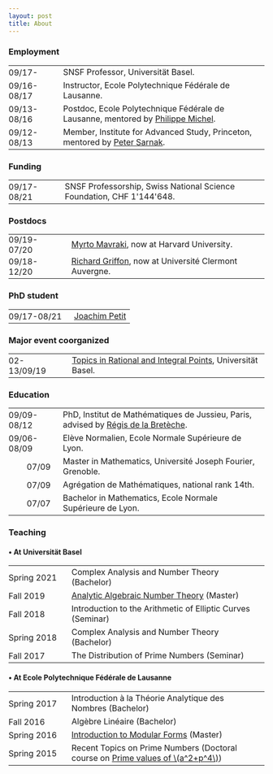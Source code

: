 ```yaml
---
layout: post
title: About
---
```

        
<h3>Employment</h3>

<table>
          <tbody>
            <tr>
              <td style="padding:0 1em 0 0">09/17-</td>
              <td>SNSF Professor, Universität Basel.</td>
            </tr>
            <tr>
              <td style="padding:0 1em 0 0">09/16-08/17</td>
              <td>Instructor, Ecole Polytechnique Fédérale de Lausanne.</td>
            </tr>
            <tr>
              <td style="padding:0 1em 0 0">09/13-08/16</td>
              <td>Postdoc, Ecole Polytechnique Fédérale de Lausanne, mentored by <a href="https://www.epfl.ch/labs/tan/philippe-michel/" target="_blank">Philippe Michel</a>.</td>
            </tr>
            <tr>
              <td style="padding:0 1em 0 0">09/12-08/13</td>
              <td>Member, Institute for Advanced Study, Princeton, mentored by <a href="https://www.ias.edu/math/people/faculty/sarnak" target="_blank">Peter Sarnak</a>.</td>
            </tr>
          </tbody>
</table>

<h3>Funding</h3>

<table>
          <tbody>
            <tr>
              <td style="padding:0 1em 0 0">09/17-08/21</td>
              <td>SNSF Professorship, Swiss National Science Foundation, CHF 1'144'648.</td>
            </tr>
          </tbody>
</table>

<h3>Postdocs</h3>

<table>
          <tbody>
            <tr>
              <td style="padding:0 1em 0 0">09/19-07/20</td>
              <td><a href="http://people.math.harvard.edu/~mavraki/" target="_blank">Myrto Mavraki</a>, now at Harvard University.</td>
            </tr>
            <tr>
              <td style="padding:0 1em 0 0">09/18-12/20</td>
              <td><a href="https://math.richardgriffon.me/" target="_blank">Richard Griffon</a>, now at Université Clermont Auvergne.</td>
            </tr>
          </tbody>
</table>

<h3>PhD student</h3>

<table>
          <tbody>
            <tr>
              <td style="padding:0 1em 0 0">09/17-08/21</td>
              <td><a href="https://joachimpetit.github.io/" target="_blank">Joachim Petit</a></td>
            </tr>
          </tbody>
</table>

<h3>Major event coorganized</h3>

<table>
          <tbody>
            <tr>
              <td style="padding:0 1em 0 0">02-13/09/19</td>
              <td><a href="https://numbertheory.dmi.unibas.ch/trip2019/" target="_blank">Topics in Rational and Integral Points</a>, Universität Basel.</td>
            </tr>
          </tbody>
</table>

<h3>Education</h3>

<table>
          <tbody>
            <tr>
              <td style="padding:0 1em 0 0">09/09-08/12</td>
              <td>PhD, Institut de Mathématiques de Jussieu, Paris, advised by <a href="https://www.researchgate.net/profile/Regis-De-La-Breteche" target="_blank">Régis de la Bretèche</a>.</td>
            </tr>
            <tr>
              <td style="padding:0 1em 0 0">09/06-08/09</td>
              <td>Elève Normalien, Ecole Normale Supérieure de Lyon.</td>
            </tr>
            <tr>
              <td style="text-align:right;padding:0 1em 0 0">07/09</td>
              <td>Master in Mathematics, Université Joseph Fourier, Grenoble.</td>
            </tr>
            <tr>
              <td style="text-align:right;padding:0 1em 0 0">07/09</td>
              <td>Agrégation de Mathématiques, national rank 14th.</td>
            </tr>
            <tr>
              <td style="text-align:right;padding:0 1em 0 0">07/07</td>
              <td>Bachelor in Mathematics, Ecole Normale Supérieure de Lyon.</td>
            </tr>    
          </tbody>
</table>

<h3>Teaching</h3>

<h4>&bull; At Universität Basel</h4>

<table>
          <tbody>
            <tr>
              <td style="padding:0 1.3em 0 0">Spring&nbsp;2021</td>
              <td>Complex Analysis and Number Theory (Bachelor)</td>
            </tr>
            <tr>
              <td style="padding:0 1.3em 0 0">Fall&nbsp;2019</td>
              <td><a href="http://math.richardgriffon.me/AANT1920.html" target="_blank">Analytic Algebraic Number Theory</a> (Master)</td>
            </tr>
            <tr>
              <td style="padding:0 1.3em 0 0">Fall&nbsp;2018</td>
              <td>Introduction to the Arithmetic of Elliptic Curves (Seminar)</td>
            </tr>
            <tr>
              <td style="padding:0 1.3em 0 0">Spring&nbsp;2018</td>
              <td>Complex Analysis and Number Theory (Bachelor)</td>
            </tr>
            <tr>
              <td style="padding:0 1.3em 0 0">Fall&nbsp;2017</td>
              <td>The Distribution of Prime Numbers (Seminar)</td>
            </tr>
          </tbody>
</table>

<h4>&bull; At Ecole Polytechnique Fédérale de Lausanne</h4>

<table>
          <tbody>
            <tr>
              <td style="padding:0 1.3em 0 0">Spring&nbsp;2017</td>
              <td>Introduction à la Théorie Analytique des Nombres (Bachelor)</td>
            </tr>
            <tr>
              <td style="padding:0 1.3em 0 0">Fall&nbsp;2016</td>
              <td>Algèbre Linéaire (Bachelor)</td>
            </tr>
            <tr>
              <td style="padding:0 1.3em 0 0">Spring&nbsp;2016</td>
              <td><a href="http://wiki.epfl.ch/tan-tnt/tnt2015-2016" target="_blank">Introduction to Modular Forms</a> (Master)</td>
            </tr>
            <tr>
              <td style="padding:0 1.3em 0 0">Spring&nbsp;2015</td>
              <td>Recent Topics on Prime Numbers (Doctoral course on <a target="_blank" href="https://doi.org/10.1007/s00222-016-0694-0">Prime values of \(a^2+p^4\)</a>)</td>
            </tr>
          </tbody>
</table>
